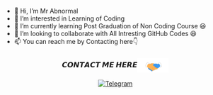 - 👋 Hi, I’m Mr Abnormal 
- 👀 I’m interested in Learning of Coding
- 🌱 I’m currently learning Post Graduation of Non Coding Course 😆
- 💞️ I’m looking to collaborate with All Intresting GitHub Codes 😆
- 📫 You can reach me by Contacting here👇
<h3 align="center">𝘾𝙊𝙉𝙏𝘼𝘾𝙏 𝙈𝙀 𝙃𝙀𝙍𝙀<img align="center" src="https://github.com/PANDITHAN/PANDITHAN/blob/main/assets/Handshake.gif" height="33px" /></h3>
<p align="center">
<a href="https://t.me/i_am_Mr_Abnormal"><img alt="Telegram" src="https://img.shields.io/badge/ME-2CA5E0?style=for-the-badge&logo=telegram&logoColor=white"/></a>
</p>

<!---
beereshpkambali//bpk2-extra-features- is a ✨ special ✨ repository because its README.md (this file) appears on your GitHub profile.
You can click the Preview link to take a look at your changes.
--->
